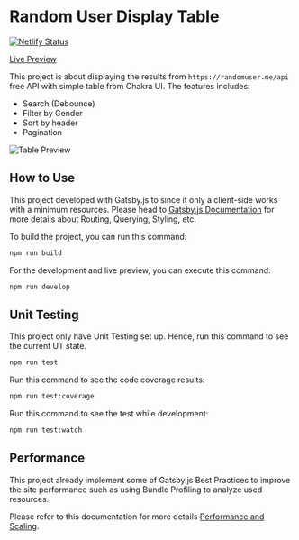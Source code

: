 # Random User Display Table

[![Netlify Status](https://api.netlify.com/api/v1/badges/d3f3f3d9-e8bf-494e-a682-8569574ab600/deploy-status)](https://app.netlify.com/sites/wondrous-maamoul-a96616/deploys)

[Live Preview](https://wondrous-maamoul-a96616.netlify.app/)

This project is about displaying the results from `https://randomuser.me/api` free API with simple table from Chakra UI. The features includes:
- Search (Debounce)
- Filter by Gender
- Sort by header
- Pagination

![Table Preview](https://i.ibb.co/ykdWjr4/Screenshot-2022-07-18-195126.png)

## How to Use

This project developed with Gatsby.js to since it only a client-side works with a minimum resources. Please head to [Gatsby.js Documentation](https://www.gatsbyjs.com/docs/) for more details about Routing, Querying, Styling, etc.

To build the project, you can run this command:

```bash
npm run build
```

For the development and live preview, you can execute this command:

```bash
npm run develop
```

## Unit Testing

This project only have Unit Testing set up. Hence, run this command to see the current UT state.

```bash
npm run test
```

Run this command to see the code coverage results:

```bash
npm run test:coverage
```

Run this command to see the test while development:

```bash
npm run test:watch
```

## Performance

This project already implement some of Gatsby.js Best Practices to improve the site performance such as using Bundle Profiling to analyze used resources.

Please refer to this documentation for more details [Performance and Scaling](https://www.gatsbyjs.com/docs/how-to/performance/).